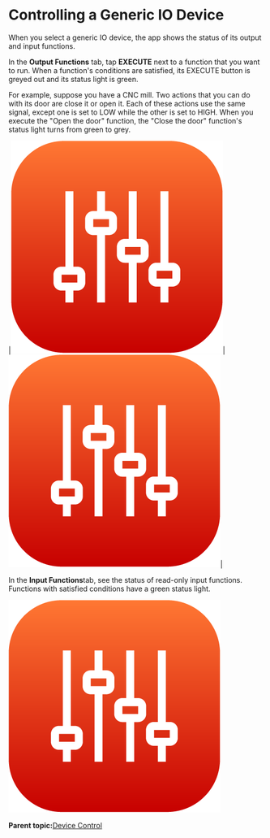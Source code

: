 # Controlling a Generic IO Device

When you select a generic IO device, the app shows the status of its output and input functions.

In the **Output Functions** tab, tap **EXECUTE** next to a function that you want to run. When a function's conditions are satisfied, its EXECUTE button is greyed out and its status light is green.

For example, suppose you have a CNC mill. Two actions that you can do with its door are close it or open it. Each of these actions use the same signal, except one is set to LOW while the other is set to HIGH. When you execute the "Open the door" function, the "Close the door" function's status light turns from green to grey.

|![](../Images/DeviceControls/DeviceControl-Icon.png)|![](../Images/DeviceControls/DeviceControl-Icon.png)|

In the **Input Functions**tab, see the status of read-only input functions. Functions with satisfied conditions have a green status light.

![](../Images/DeviceControls/DeviceControl-Icon.png)

**Parent topic:**[Device Control](../DeviceControls/DeviceControlOverview.md)

